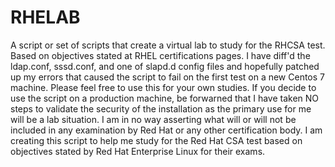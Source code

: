 # RHELAB
A script or set of scripts that create a virtual lab to study for the RHCSA test. Based on objectives stated at RHEL certifications pages.
I have diff'd the ldap.conf, sssd.conf, and one of slapd.d config files and hopefully patched up my errors that caused the script to fail on the first test on a new Centos 7 machine.
Please feel free to use this for your own studies. If you decide to use the script on a production machine, be forwarned that I have taken NO steps to validate the security of the installation as the primary use for me will be a lab situation. 
I am in no way asserting what will or will not be included in any examination by Red Hat or any other certification body. I am creating this script to help me study for the Red Hat CSA test based on objectives stated by Red Hat Enterprise Linux for their exams.


